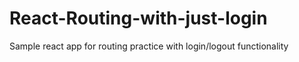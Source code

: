 # React-Routing-with-just-login
Sample react app for routing practice with login/logout functionality
